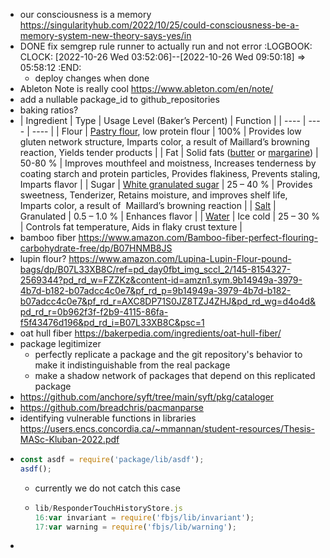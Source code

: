 - our consciousness is a memory https://singularityhub.com/2022/10/25/could-consciousness-be-a-memory-system-new-theory-says-yes/in
- DONE fix semgrep rule runner to actually run and not error
  :LOGBOOK:
  CLOCK: [2022-10-26 Wed 03:52:06]--[2022-10-26 Wed 09:50:18] =>  05:58:12
  :END:
	- deploy changes when done
- Ableton Note is really cool https://www.ableton.com/en/note/
- add a nullable package_id to github_repositories
- baking ratios?
- | Ingredient | Type | Usage Level (Baker’s Percent) | Function |
  | ---- | ---- | ---- |
  | Flour | [Pastry flour](https://bakerpedia.com/ingredients/pastry-flour/), low protein flour | 100% | Provides low gluten network structure, Imparts color, a result of Maillard’s browning reaction, Yields tender products |
  | Fat | Solid fats ([butter](https://bakerpedia.com/ingredients/butter/) or [margarine](https://bakerpedia.com/ingredients/margarine/)) | 50-80 % | Improves mouthfeel and moistness, Increases tenderness by coating starch and protein particles, Provides flakiness, Prevents staling, Imparts flavor |
  | Sugar | [White granulated sugar](https://bakerpedia.com/ingredients/granulated-sugar/) | 25 – 40 % | Provides sweetness, Tenderizer, Retains moisture, and improves shelf life, Imparts color, a result of  Maillard’s browning reaction |
  | [Salt](https://bakerpedia.com/ingredients/salt/) | Granulated | 0.5 – 1.0 % | Enhances flavor |
  | [Water](https://bakerpedia.com/ingredients/water/) | Ice cold | 25 – 30 % | Controls fat temperature, Aids in flaky crust texture |
- bamboo fiber https://www.amazon.com/Bamboo-fiber-perfect-flouring-carbohydrate-free/dp/B07HNMB8JS
- lupin flour? https://www.amazon.com/Lupina-Lupin-Flour-pound-bags/dp/B07L33XB8C/ref=pd_day0fbt_img_sccl_2/145-8154327-2569344?pd_rd_w=FZZKz&content-id=amzn1.sym.9b14949a-3979-4b7d-b182-b07adcc4c0e7&pf_rd_p=9b14949a-3979-4b7d-b182-b07adcc4c0e7&pf_rd_r=AXC8DP71S0JZ8TZJ4ZHJ&pd_rd_wg=d4o4d&pd_rd_r=0b962f3f-f2b9-4115-86fa-f5f43476d196&pd_rd_i=B07L33XB8C&psc=1
- oat hull fiber https://bakerpedia.com/ingredients/oat-hull-fiber/
- package legitimizer
	- perfectly replicate a package and the git repository's behavior to make it indistinguishable from the real package
	- make a shadow network of packages that depend on this replicated package
- https://github.com/anchore/syft/tree/main/syft/pkg/cataloger
- https://github.com/breadchris/pacmanparse
- identifying vulnerable functions in libraries https://users.encs.concordia.ca/~mmannan/student-resources/Thesis-MASc-Kluban-2022.pdf
- ```js
  const asdf = require('package/lib/asdf');
  asdf();
  ```
	- currently we do not catch this case
	- ```js
	  lib/ResponderTouchHistoryStore.js
	  16:var invariant = require('fbjs/lib/invariant');
	  17:var warning = require('fbjs/lib/warning');
	  ```
-